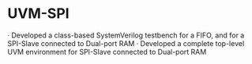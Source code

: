 # UVM-SPI
·        Developed a class-based SystemVerilog testbench for a FIFO, and for a SPI-Slave connected to Dual-port RAM ·        Developed a complete top-level UVM environment for SPI-Slave connected to Dual-port RAM
